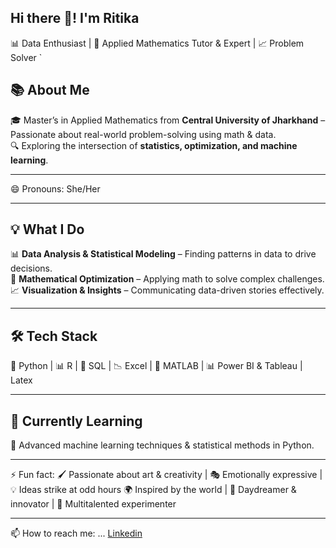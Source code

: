 ## Hi there 👋! I'm Ritika 
📊 Data Enthusiast | 🧮 Applied Mathematics Tutor & Expert | 📈 Problem Solver  `  

## 📚 About Me  
🎓 Master’s in Applied Mathematics from **Central University of Jharkhand**
– Passionate about real-world problem-solving using math & data.  
🔍 Exploring the intersection of **statistics, optimization, and machine learning**.  

---
😄 Pronouns: She/Her

---
## 💡 What I Do  
📊 **Data Analysis & Statistical Modeling** – Finding patterns in data to drive decisions.  
🧠 **Mathematical Optimization** – Applying math to solve complex challenges.  
📈 **Visualization & Insights** – Communicating data-driven stories effectively. 

---
## 🛠️ Tech Stack  
🐍 Python | 📊 R | 📂 SQL | 📉 Excel | 🔬 MATLAB | 📊 Power BI & Tableau | Latex

---
## 🌱 Currently Learning 
🚀 Advanced machine learning techniques & statistical methods in Python.  

---
⚡ Fun fact:
🖌️ Passionate about art & creativity | 🎭 Emotionally expressive | 💡 Ideas strike at odd hours
🌍 Inspired by the world | 🧐 Daydreamer & innovator | 🎵 Multitalented experimenter

---
📫 How to reach me: ... [Linkedin](https://www.linkedin.com/in/ritika-kumari-b38564151/)

